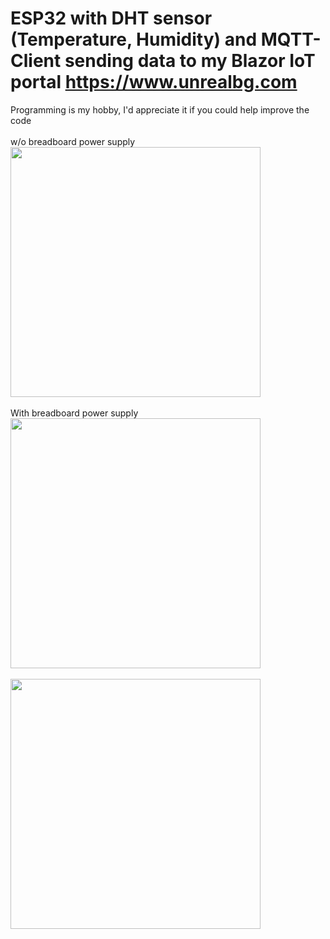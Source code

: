 # ESP32 with DHT sensor (Temperature, Humidity) and MQTT-Client sending data to my Blazor IoT portal https://www.unrealbg.com
Programming is my hobby, I'd appreciate it if you could help improve the code
<br/>
<br/>
w/o breadboard power supply
<img src="https://user-images.githubusercontent.com/3398536/201364419-9ba27b3e-6638-490f-90f5-0e380fbc2900.png" width="400">
<br/>
<br/>
With breadboard power supply
<img src="https://user-images.githubusercontent.com/3398536/201362770-067d8fe3-254e-48e2-8cec-10766898c3e6.png" width="400">
<br/>
<br/>
<img src="https://user-images.githubusercontent.com/3398536/200621001-ac09d95d-9f0f-4ef7-bf87-8b352f5f1a17.jpg" width="400">
<br/>


